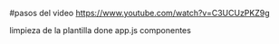 #pasos del video https://www.youtube.com/watch?v=C3UCUzPKZ9g

limpieza de la plantilla done
app.js componentes <Header/><Home/><SerarchPage/>